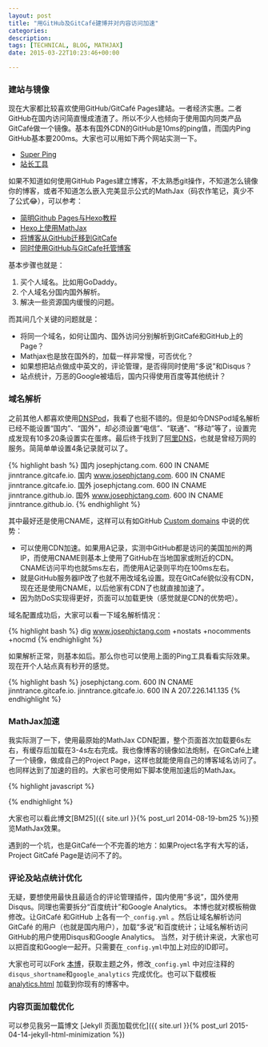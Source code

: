 ```yaml
---
layout: post
title: "用GitHub及GitCafé建博并对内容访问加速"
categories: 
description:
tags: [TECHNICAL, BLOG, MATHJAX]
date: 2015-03-22T10:23:46+00:00

---
```


### 建站与镜像

现在大家都比较喜欢使用GitHub/GitCafé Pages建站。一者经济实惠。二者GitHub在国内访问简直慢成渣渣了。所以不少人也倾向于使用国内同类产品GitCafé做一个镜像。基本有国外CDN的GitHub是10ms的ping值，而国内Ping GitHub基本要200ms。大家也可以用如下两个网站实测一下。

* [Super Ping] 
* [站长工具]

如果不知道如何使用GitHub Pages建立博客，不太熟悉git操作，不知道怎么镜像你的博客，或者不知道怎么嵌入完美显示公式的MathJax（码农作笔记，真少不了公式😂），可以参考：

* [简明Github Pages与Hexo教程]
* [Hexo上使用MathJax]
* [将博客从GitHub迁移到GitCafe]
* [同时使用GitHub与GitCafe托管博客]

基本步骤也就是：

1. 买个人域名。比如用GoDaddy。
2. 个人域名分国内国外解析。
3. 解决一些资源国内缓慢的问题。

而其间几个关键的问题就是：

* 将同一个域名，如何让国内、国外访问分别解析到GitCafé和GitHub上的Page？
* Mathjax也是放在国外的，加载一样非常慢，可否优化？
* 如果想把站点做成中英文的，评论管理，是否得同时使用“多说”和Disqus？
* 站点统计，万恶的Google被墙后，国内只得使用百度等其他统计？

### 域名解析

之前其他人都喜欢使用[DNSPod]，我看了也挺不错的。但是如今DNSPod域名解析已经不能设置“国内”、“国外”，却必须设置“电信”、“联通”、“移动”等了，设置完成发现有10多20条设置实在蛋疼。最后终于找到了[阿里DNS]，也就是曾经万网的服务。简简单单设置4条记录就可以了。

{% highlight bash %} 
国内 josephjctang.com.	600	IN	CNAME	jinntrance.gitcafe.io.
国内 www.josephjctang.com.	600	IN	CNAME	jinntrance.gitcafe.io.
国外 josephjctang.com.	600	IN	CNAME	jinntrance.github.io.
国外 www.josephjctang.com.	600	IN	CNAME	jinntrance.github.io.
{% endhighlight %}

其中最好还是使用CNAME，这样可以有如GitHub [Custom domains] 中说的优势：

* 可以使用CDN加速。如果用A记录，实测中GitHub都是访问的美国加州的两IP，而使用CNAME则基本上使用了GitHub在当地国家或附近的CDN。CNAME访问平均也就5ms左右，而使用A记录则平均在100ms左右。
* 就是GitHub服务器IP改了也就不用改域名设置。现在GitCafé貌似没有CDN，现在还是使用CNAME，以后他家有CDN了也就直接加速了。
* 因为防DoS实现得更好，页面可以加载更快（感觉就是CDN的优势吧）。

域名配置成功后，大家可以看一下域名解析情况：

{% highlight bash %}
dig www.josephjctang.com  +nostats +nocomments +nocmd
{% endhighlight %}

如果解析正常，则基本如后。那么你也可以使用上面的Ping工具看看实际效果。现在开个人站点真有秒开的感觉。

{% highlight bash %}
josephjctang.com.	600	IN	CNAME	jinntrance.gitcafe.io.
jinntrance.gitcafe.io.	600	IN	A	207.226.141.135
{% endhighlight %}

### MathJax加速

我实际测了一下，使用最原始的MathJax CDN配置，整个页面首次加载要6s左右，有缓存后加载在3-4s左右完成。我也像博客的镜像如法炮制，在GitCafé上建了一个镜像，做成自己的Project Page，这样也就能使用自己的博客域名访问了。也同样达到了加速的目的。大家也可使用如下脚本使用加速后的MathJax。

{% highlight javascript %}
<script type="text/javascript" src="{{site.mathjax_js}}">
</script>
{% endhighlight %}

大家也可以看此博文[BM25]({{ site.url }}{% post_url 2014-08-19-bm25 %})预览MathJax效果。

遇到的一个坑，也是GitCafé一个不完善的地方：如果Project名字有大写的话，Project GitCafé Page是访问不了的。


### 评论及站点统计优化

无疑，要想使用最快且最适合的评论管理插件，国内使用“多说”，国外使用Disqus。同理也需要拆分“百度统计”和Google Analytics。
本博也就对模板稍做修改。让GitCafé 和GitHub 上各有一个`_config.yml` 。然后让域名解析访问GitCafé 的用户（也就是国内用户），加载“多说”和百度统计；让域名解析访问GitHub的用户使用Disqus和Google Analytics。
当然，对于统计来说，大家也可以把百度和Google一起开。只需要在`_config.yml`中加上对应的ID即可。

大家也可可以Fork [本博]，获取主题之外，修改`_config.yml` 中对应注释的`disqus_shortname`和`google_analytics` 完成优化。也可以下载模板 [analytics.html] 加载到你现有的博客中。

### 内容页面加载优化

可以参见我另一篇博文 [Jekyll 页面加载优化]({{ site.url }}{% post_url 2015-04-14-jekyll-html-minimization %})


[Super Ping]: http://www.super-ping.com/?ping=jinntrance.github.io&locale=en
[站长工具]: http://ping.chinaz.com/
[简明Github Pages与Hexo教程]: http://www.jianshu.com/p/05289a4bc8b2
[Hexo上使用MathJax]: http://hijiangtao.github.io/2014/09/08/MathJaxinHexo/
[将博客从GitHub迁移到GitCafe]: http://blog.devtang.com/blog/2014/06/02/use-gitcafe-to-host-blog/
[同时使用GitHub与GitCafe托管博客]: https://ruby-china.org/topics/18084
[DNSPod]: www.dnspod.cn
[阿里DNS]: http://www.net.cn/core/domain/tclist
[Custom domains]: https://help.github.com/articles/about-custom-domains-for-github-pages-sites/#subdomains
[本博]: https://github.com/jinntrance/blog/
[analytics.html]: https://github.com/jinntrance/blog/blob/gh-pages/_includes/analytics.html
